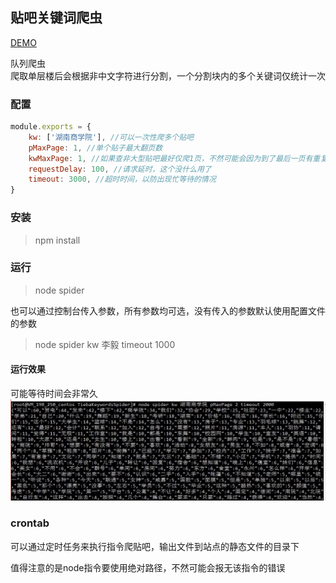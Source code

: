 ## 贴吧关键词爬虫

[DEMO](http://source.zzliux.cn/TiebaKeywords/demo.html)

队列爬虫  
爬取单层楼后会根据非中文字符进行分割，一个分割块内的多个关键词仅统计一次


### 配置
```js
module.exports = {
    kw: ['湖南商学院'], //可以一次性爬多个贴吧
    pMaxPage: 1, //单个贴子最大翻页数
    kwMaxPage: 1, //如果查非大型贴吧最好仅爬1页，不然可能会因为到了最后一页有重复爬取的可能性
    requestDelay: 100, //请求延时，这个没什么用了
    timeout: 3000, //超时时间，以防出现忙等待的情况
}
```


### 安装
> npm install


### 运行
> node spider

也可以通过控制台传入参数，所有参数均可选，没有传入的参数默认使用配置文件的参数
> node spider kw 李毅 timeout 1000

#### 运行效果
可能等待时间会非常久
![](img/screenshoot-1.jpg)


### crontab
可以通过定时任务来执行指令爬贴吧，输出文件到站点的静态文件的目录下

值得注意的是node指令要使用绝对路径，不然可能会报无该指令的错误
